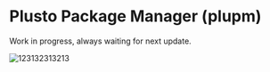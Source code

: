# Plusto Package Manager (plupm)

Work in progress, always waiting for next update.

![123132313213](https://plusto.mirrors.stevesuk-official.ml/img/1.png)
